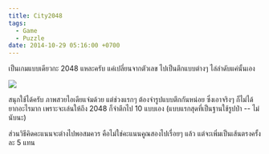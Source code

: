 ```yaml
---
title: City2048
tags:
  - Game
  - Puzzle
date: 2014-10-29 05:16:00 +0700
---
```


เป็นเกมแบบเดียวกะ 2048 แหละครับ แค่เปลี่ยนจากตัวเลข ไปเป็นตึกแบบต่างๆ ไล่ลำดับแค่นั้นเอง

![](/images/game/misc/city2048.jpg)

สนุกใช้ได้ครับ ภาพสวยไอเดียแจ่มด้วย แต่ช่วงแรกๆ ต้องจำรูปแบบตึกกันหน่อย ซึ่งเอาจริงๆ ก็ไม่ได้ยากอะไรมาก เพราะจะเล่นให้ถึง 2048 ก็จำตึกไป 10 แบบเอง (แบบแรกสุดที่เป็นฐานใช้รูปป่า -- ไม่นับนะ)

ส่วนวิธีคิดคะแนนจะต่างไปพอสมควร คือไม่ใช่คะแนนคูณสองไปเรื่อยๆ แล้ว แต่จะเพิ่มเป็นเส้นตรงครั้งละ 5 แทน
